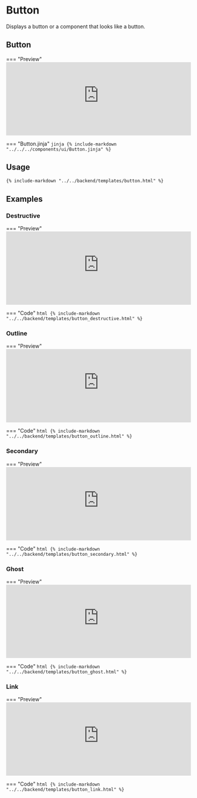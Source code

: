 # Button

Displays a button or a component that looks like a button.


## Button 

=== "Preview"
    <iframe
    src="https://basic-components.onrender.com/components/button"
    style="width: 100%; height: 200px; border: none;">
    </iframe>

=== "Button.jinja"
    ```jinja
    {% include-markdown "../../../components/ui/Button.jinja" %}
    ```
    

## Usage

```html
{% include-markdown "../../backend/templates/button.html" %}
```

## Examples

### Destructive

=== "Preview"
    <iframe
    src="https://basic-components.onrender.com/components/button?option=destructive"
    style="width: 100%; height: 200px; border: none;">
    </iframe>

=== "Code"
    ```html
    {% include-markdown "../../backend/templates/button_destructive.html" %}
    ```

### Outline

=== "Preview"
    <iframe
    src="https://basic-components.onrender.com/components/button?option=outline"
    style="width: 100%; height: 200px; border: none;">
    </iframe>

=== "Code"
    ```html
    {% include-markdown "../../backend/templates/button_outline.html" %}
    ```

### Secondary

=== "Preview"
    <iframe
    src="https://basic-components.onrender.com/components/button?option=secondary"
    style="width: 100%; height: 200px; border: none;">
    </iframe>

=== "Code"
    ```html
    {% include-markdown "../../backend/templates/button_secondary.html" %}
    ```

### Ghost

=== "Preview"
    <iframe
    src="https://basic-components.onrender.com/components/button?option=ghost"
    style="width: 100%; height: 200px; border: none;">
    </iframe>

=== "Code"
    ```html
    {% include-markdown "../../backend/templates/button_ghost.html" %}
    ```

### Link

=== "Preview"
    <iframe
    src="https://basic-components.onrender.com/components/button?option=link"
    style="width: 100%; height: 200px; border: none;">
    </iframe>

=== "Code"
    ```html
    {% include-markdown "../../backend/templates/button_link.html" %}
    ```
